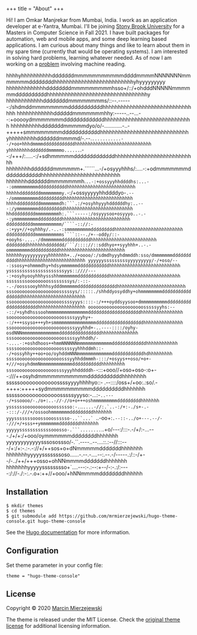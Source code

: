 +++
title = "About"
+++

Hi! I am Omkar Manjrekar from Mumbai, India. I work as an application developer at e-Yantra, Mumbai. I'll be joining [Stony Brook University](https://www.cs.stonybrook.edu/) for a Masters in Computer Science in Fall 2021. I have built packages for automation, web and mobile apps, and some deep learning based applications. I am curious about many things and like to learn about them in my spare time (currently that would be operating systems). I am interested in solving hard problems, learning whatever needed. As of now I am working on a [problem]() involving machine reading.


hhhhyhhhhhhhhhhdddddddmmmmmmmmmmmddddmmmmNNNNNNNmmmmmmmddddddddhhhhhhhhhhhhhhhhhhhhhhhhhhyhyyyyyyyyy
hhhhhhhhhhhhhddddddddmmmmmmmmmhsso+/::/+ohdddNNNNNmmmmmmddddddddddhhhhhhhhhhhhhhhhhhhhhhhhhhhhhhhhhy
hhhhhhhhhhhhddddddddmmmmmmmms/::--.------:/shdmddmmmmmmmmdddddddddddhhhhhhhhhhhhhhhhhhhhhhhhhhhhhhhh
hhhhhhhhhhhhddddddmmmmmmmhhy:-----..--...--:+ooooydmmmmmmmdddddddddddddhhhhhhhhhhhhhhhhhhhhhhhhhhhhh
hhhhhhhhhhdddddddmmmmmdyo/o/-............-..-+++++smmmmmmmmddddddddddddhhhhhhhhhhhhhhhhhhhhhhhhhhhhh
yhhhhhhhhhdddddddmmmmd/-.--.`````...........--/+oo+hhhdmmmmddddddddddddhhhhhhhhhhhhhhhhhhhhhhhhhhhhh
yhhhhhhhhdddddddmmmmmo......`````.--:/+++/:.....-:/+sdhmmmmmdddddddddddddhhhhhhhhhhhhhhhhhhhhhhhhhhh
hhhhhhhhdddddddmmmmmm+.``````...-/+osyyyhhhs/:....-:+odmmmmmmmddddddddddddhhhhhhhhhhhhhhhhhhhhhhhhhh
hhhhhhhdddddddmmmmmmmh.````..-:+ossyyyhhddddhs:...--:ommmmmmmmmdddddddddddhhhhhhhhhhhhhhhhhhhhhhhhhh
hhhhhddddddddmmmmmmmmy.````-:/+ossyyyyyhhddddyo-`.---/ommmmmmmmmddddddddddhhhhhhhhhhhhhhhhhhhhhhhhhh
hhhhdddddddddmmmmmmmdh:```.:/+osyhhyyyhddddddhy:..---:/ymmmmmmmmddddddddddhhhhhhhhhhhhhhhhhhhhhhhhhh
hhdddddddddmmmmmmmmmh:.```-----:/osyyysoo+osyyyo..-.--:ymmmmmmmmmdddddddddhhhhhhhhhhhhhhhhhhhhhhhhhh
ddddddddddmmmmmmmmmmm/````-:://:--:+yy+//+oyhhhy/.-..-:smmmmmmmmmdddddddddhhhhhhhhhhhhhhhhhhhhhhhhhh
dddddddddddmmmmmmmmmms````::--./+--oddy/::-+ooyhs-....-/dmmmmmmmdddddddddddhhhhhhhhhhhhhhhhhhhhhhhhh
ddddddddhhhhhhhddddddd/```/:::://::sddhyo++syyhhh+..-.-ommmmmmmmdddddddddddhhhhhhhhhhhhhhhhhhhhhhhhh
hhhhhhyyyyyyyyyyhhhhhhh+../+oooo/:/sdmdhyyyhdmmddh:sso/dmmmmmmmdddddddddddhhhhhhhhhhhhhhhhhhhhhhhhhh
yyyyyysssssssssyyyyyyyyy/-/+oso/---:ssosy+ohmmmdhy+hdsymmmmmmddddddddddddhhhhhhhhhhhhhhhhhhhhhhhhhhh
ysssssssssssssssssssssyys::////----:+osyhyooyhhhyssshhmmmmmmmddddddddddddhhhhhhhhhhhhhhhhhhhhhhhhhhh
ssssssssoooooooossssssssys/:-::--.-/oosssooyhhhhsydddmmmmmmdddddddddddddddhhhhhhhhhhhhhhhhhhhhhhhhhh
sssooooooooooooooooosssssys/:::::./shhddyosyddhy+ohmmmmmmmmdddddddddddddddddhhhhhhhhhhhhhhhhhhhhhhhh
ssooooooooooooooooooossssyyys::::-:/+++oyddsyysoo+dmmmmmmmmmmdddddddddddddddddddddhhhhhhhhhhhhhhhhhh
ooooooooooooooooooooosssssyyhs:---::/+syhdhsssoohmmmmmmmmmmmmmmmddddddddddddddddddddhhhhhhhhhhhhhhhh
sooooooooooooooooooooossssyyyhy+--:/+++ssyso+++yh+smmmmmmmmmmmmmmmmddddddddddddddddddhhhhhhhhhhhhhhh
ssooooooooooooooooooooosssyyyhhd+-..----::::/oyhy-osdNNNmmmmmmmmmmmmmmddddddddddddddddhhhhhhhhhhhhhh
sssooooooooooooooooooossssyyhhddh/--....-:+oshdhoos++hmmNNNNNNmmmmmmmmmmmmmdddddddddddddhhhhhhhhhhhh
ssssooooooooooooooooossssyyhhhddmh::--/+ossyhhy++oo+oo/oyhddmNNNmmmmmmmmmmmmmddddddddddddhdhhhhhhhhh
ssssooooooooooooooooosssyyhhddmmmh-:::/+osyys++oso/+o+-+///+osyhdmmNmmmmmmmmmmmmdddddddddddhhhhhhhhh
sssoooooooooooooooosssyyyhhdddddh-`-:::+ooo//+oso+oso-:o+--:///++osyhdmmmmmmmmmmmdddddddddddhhhhhhhh
sssssoooooooooooossssyyyyhhhhyo::-  .--::::/oss+/+oo:.:so/.-++++:+++++sydmmmmmmmmmmddddddddddhhhhhhh
sssssooooooooooooosssssyyyso:-...:-``..----/+ssoooo/-./o+:..-//-//o+o+++oshmmmmmmmmmdddddddddhhhhhhh
yssssssoooooooooooossssso:-.``..```....-//:.`..-:/+:-./s+-.--:::/-///+/ossoohmmmmmmmdddddddddhhhhhhh
yyysssssssooossooossssso-..``...` ```..-oo+:``.--::-../o+---.--/--///+/+sss++ymmmmmmmddddddddhhhhhhh
yyyyyssssssssssssooosso-.```........``..+o/---:/:::-.-/+/:-...---./+/+:/+ooo/oymmmmmmddddddddhhhhhhh
yyyyyyyyyyyysssosossso/-.``.----..--....::.:--//:::---/+:/+:-.:-.-://+/++sos+o+dNmmmmmdddddddhhhhhhh
hhhhhhhyyyyysssssssoso......-.--.-....--:.--.-/-----.:/::-/+--/-../++/+++osso+ohNNmmmmdddddddhhhhhhh
hhhhhhhyyyyysssssssso+`....---:-.:--:+--/-:-.:/:----:/://-./:-:.-.o+:++//+ooo/+hNNmmmmddddddddhhhhhh

## Installation

```
$ mkdir themes
$ cd themes
$ git submodule add https://github.com/mrmierzejewski/hugo-theme-console.git hugo-theme-console
```
    
See the [Hugo documentation](https://gohugo.io/themes/installing/) for more information.

## Configuration

Set theme parameter in your config file:

```
theme = "hugo-theme-console"
```

## License

Copyright © 2020 [Marcin Mierzejewski](https://mrmierzejewski.com/)

The theme is released under the MIT License. Check the [original theme license](https://github.com/panr/hugo-theme-terminal/blob/master/LICENSE.md) for additional licensing information.

